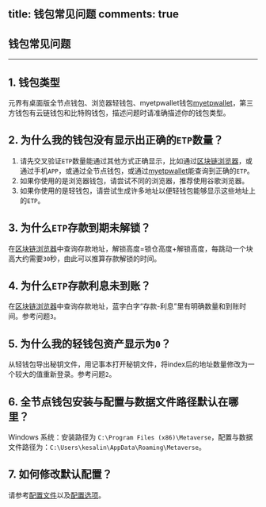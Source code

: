 title: 钱包常见问题
comments: true
---

## 钱包常见问题
***

## 1. 钱包类型
元界有桌面版全节点钱包、浏览器轻钱包、myetpwallet钱包[myetpwallet](https://www.myetpwallet.com/)，第三方钱包有云链钱包和比特购钱包，描述问题时请准确描述你的钱包类型。

## 2. 为什么我的钱包没有显示出正确的`ETP`数量？
1. 请先交叉验证`ETP`数量能通过其他方式正确显示，比如通过[区块链浏览器](https://explorer.mvs.org/#!/)，或通过手机`APP`，或通过全节点钱包，或通过[myetpwallet](https://www.myetpwallet.com/)能查询到正确的`ETP`。
2. 如果你使用的是浏览器钱包，请尝试不同的浏览器，推荐使用谷歌浏览器。
3. 如果你使用的是轻钱包，请尝试生成许多地址以便轻钱包能够显示这些地址上的`ETP`。

## 3. 为什么`ETP`存款到期未解锁？
在[区块链浏览器](https://explorer.mvs.org/#!/)中查询存款地址，解锁高度=锁仓高度+解锁高度，每跳动一个块高大约需要`30`秒，由此可以推算存款解锁的时间。

## 4. 为什么`ETP`存款利息未到账？
在[区块链浏览器](https://explorer.mvs.org/#!/)中查询存款地址，蓝字白字“存款-利息”里有明确数量和到账时间。参考问题`3`。

## 5. 为什么我的轻钱包资产显示为`0`？
从轻钱包导出秘钥文件，用记事本打开秘钥文件，将index后的地址数量修改为一个较大的值重新登录。参考问题`2`。

## 6. 全节点钱包安装与配置与数据文件路径默认在哪里？
Windows 系统：安装路径为 `C:\Program Files (x86)\Metaverse`，配置与数据文件路径为：`C:\Users\kesalin\AppData\Roaming\Metaverse`。

## 7. 如何修改默认配置？
请参考[配置文件](https://docs.mvs.org/zh-cn/docs/config-file.html)以及[配置选项](https://docs.mvs.org/zh-cn/docs/options.html)。
